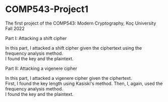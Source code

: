 # COMP543-Project1
The first project of the COMP543: Modern Cryptography, Koç University Fall 2022

Part I: Attacking a shift cipher

In this part, I attacked a shift cipher given the ciphertext using the frequency analysis method.\
I found the key and the plaintext.


Part II: Attacking a vigenere cipher

In this part, I attacked a vigenere cipher given the ciphertext.\
First, I found the key length using Kasiski's method. Then, I, again, used the frequency analysis method.\
I found the key and the plaintext.
